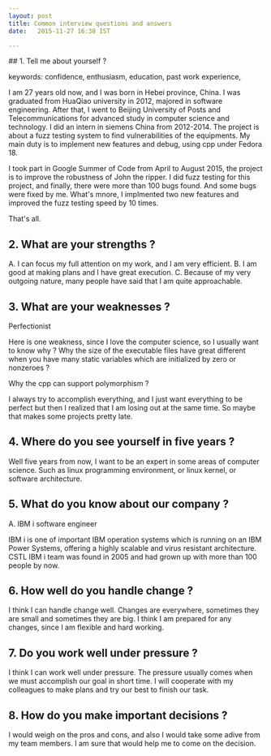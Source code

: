 ```yaml
---
layout: post
title: Common interview questions and answers
date:   2015-11-27 16:38 IST

---
```

<span/>
## 1. Tell me about yourself ?

keywords: confidence, enthusiasm, education, past work experience, 

I am 27 years old now, and I was born in Hebei province, China.
I was graduated from HuaQiao university in 2012, majored in software engineering.
After that, I went to Beijing University of Posts and Telecommunications for advanced
study in computer science and technology.
I did an intern in siemens China from 2012-2014. The project is about a fuzz testing
system to find vulnerabilities of the equipments. My main duty is to implement new 
features and debug, using cpp under Fedora 18.

I took part in Google Summer of Code from April to August 2015, the project is to
improve the robustness of John the ripper. I did fuzz testing for this project, and
finally, there were more than 100 bugs found. And some bugs were fixed by me. What's
mnore, I implmented two new features and improved the fuzz testing speed by 10 times.

That's all.

## 2. What are your strengths ?

A. I can focus my full attention on my work, and I am very efficient.
B. I am good at making plans and I have great execution.
C. Because of my very outgoing nature, many people have said that I am quite approachable.

## 3. What are your weaknesses ?

Perfectionist

Here is one weakness, since I love the computer science, so I usually want to know why ?
Why the size of the executable files have great different when you have many static variables which
are initialized by zero or nonzeroes ?

Why the cpp can support polymorphism ?

I always try to accomplish everything, and I just want everything to be perfect but then
I realized that I am losing out at the same time. So maybe that makes some projects pretty late.

## 4. Where do you see yourself in five years ?

Well five years from now, I want to be an expert in some areas of computer science.
Such as linux programming environment, or linux kernel, or software architecture.

## 5. What do you know about our company ?

A. IBM i software engineer

IBM i is one of important IBM operation systems which is running on an IBM Power Systems,
offering a highly scalable and virus resistant architecture. CSTL IBM i team was found in
2005 and had grown up with more than 100 people by now.

## 6. How well do you handle change ?

I think I can handle change well. Changes are everywhere, sometimes they are small and sometimes
they are big. I think I am prepared for any changes, since I am flexible and hard working.

## 7. Do you work well under pressure ?

I think I can work well under pressure. The pressure usually comes when we must accomplish our
goal in short time. I will cooperate with my colleagues to make plans and try our best to finish
our task.

## 8. How do you make important decisions ?

I would weigh on the pros and cons, and also I would take some adive from my team members.
I am sure that would help me to come on the decision.
